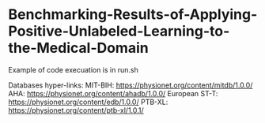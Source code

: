 # Benchmarking-Results-of-Applying-Positive-Unlabeled-Learning-to-the-Medical-Domain

Example of code execuation is in run.sh

Databases hyper-links:
MIT-BIH: https://physionet.org/content/mitdb/1.0.0/
AHA: https://physionet.org/content/ahadb/1.0.0/
European ST-T: https://physionet.org/content/edb/1.0.0/
PTB-XL: https://physionet.org/content/ptb-xl/1.0.1/
